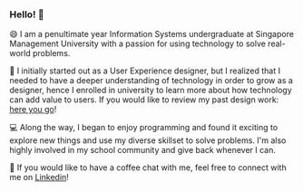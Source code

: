 ### Hello! 👋

<!--
**ekcm/ekcm** is a ✨ _special_ ✨ repository because its `README.md` (this file) appears on your GitHub profile.

Here are some ideas to get you started:

- 🔭 I’m currently working on ...
- 🌱 I’m currently learning ...
- 👯 I’m looking to collaborate on ...
- 🤔 I’m looking for help with ...
- 💬 Ask me about ...
- 📫 How to reach me: ...
- 😄 Pronouns: ...
- ⚡ Fun fact: ...
-->
😄 I am a penultimate year Information Systems undergraduate at Singapore Management University with a passion for using technology to solve real-world problems. 

🌱 I initially started out as a User Experience designer, but I realized that I needed to have a deeper understanding of technology in order to grow as a designer, hence I enrolled in university to learn more about how technology can add value to users. If you would like to review my past design work: [here you go](https://issuu.com/elijahkhor/docs/portfolio)!

💻 Along the way, I began to enjoy programming and found it exciting to explore new things and use my diverse skillset to solve problems. I'm also highly involved in my school community and give back whenever I can.

🚀 If you would like to have a coffee chat with me, feel free to connect with me on [Linkedin](https://www.linkedin.com/in/elijah-khor/)!
